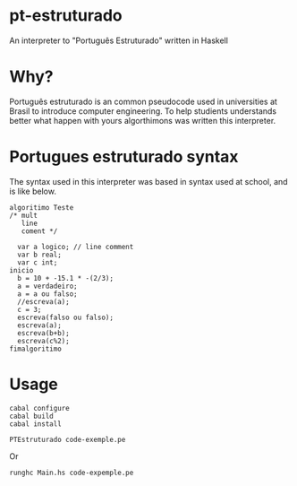 pt-estruturado
==============

An interpreter to "Português Estruturado" written in Haskell


Why?
====

Português estruturado is an common pseudocode used in universities at Brasil to introduce computer engineering.
To help studients understands better what happen with yours algorthimons was written this interpreter. 

Portugues estruturado syntax
============================

The syntax used in this interpreter was based in syntax used at school, and is like below.


```
algoritimo Teste
/* mult
   line
   coment */
   
  var a logico; // line comment 
  var b real;
  var c int;
inicio
  b = 10 + -15.1 * -(2/3); 
  a = verdadeiro;
  a = a ou falso;
  //escreva(a);
  c = 3;
  escreva(falso ou falso);
  escreva(a);
  escreva(b+b);
  escreva(c%2);
fimalgoritimo
```

Usage
=====

```
cabal configure
cabal build
cabal install 

PTEstruturado code-exemple.pe
```
Or
```
runghc Main.hs code-expemple.pe
```
